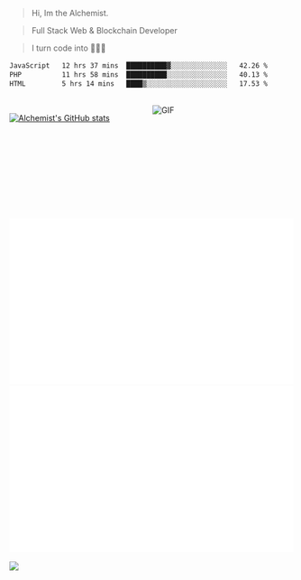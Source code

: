 > Hi, Im the Alchemist.

> Full Stack Web & Blockchain Developer

> I turn code into 💎💎💎

<!--START_SECTION:waka-->
```text
JavaScript   12 hrs 37 mins  ██████████▓░░░░░░░░░░░░░░   42.26 % 
PHP          11 hrs 58 mins  ██████████░░░░░░░░░░░░░░░   40.13 % 
HTML         5 hrs 14 mins   ████▒░░░░░░░░░░░░░░░░░░░░   17.53 % 
```
<!--END_SECTION:waka-->


<br />

<img align="right" alt="GIF" src="https://user-images.githubusercontent.com/5355808/139111924-210cc6fa-9fb1-4dac-929d-6324a5836a92.gif" width="250" height="200" />

[![Alchemist's GitHub stats](https://github-readme-stats.vercel.app/api?username=DrMaxis&show_icons=true&theme=outrun&count_private=true)](#)

![](https://raw.githubusercontent.com/DrMaxis/github-stats-transparent/output/generated/overview.svg)
![](https://raw.githubusercontent.com/DrMaxis/github-stats-transparent/output/generated/languages.svg)

 
<a href="https://count.getloli.com/"><img src="https://count.getloli.com/get/@:maxis-the-alchemist?theme=rule34"></a>
<!-- https://count.getloli.com/get/@alchemist?theme=rule34 -->
<br>


